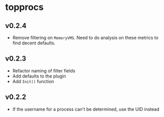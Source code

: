 # topprocs

## v0.2.4
- Remove filtering on `MemoryVMS`.  Need to do analysis on these metrics to find decent defaults.

## v0.2.3
- Refactor naming of filter fields
- Add defaults to the plugin
- Add `Init()` function

## v0.2.2
- If the username for a process can't be determined, use the UID instead
